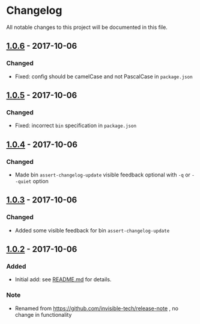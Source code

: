 # Changelog

All notable changes to this project will be documented in this file.



## [1.0.6] - 2017-10-06
### Changed
  - Fixed: config should be camelCase and not PascalCase in `package.json`

## [1.0.5] - 2017-10-06
### Changed
  - Fixed: incorrect `bin` specification in `package.json`

## [1.0.4] - 2017-10-06
### Changed
  - Made bin `assert-changelog-update` visible feedback optional with `-q` or `--quiet` option

## [1.0.3] - 2017-10-06
### Changed
  - Added some visible feedback for bin `assert-changelog-update`

## [1.0.2] - 2017-10-06
### Added
  - Initial add: see [README.md](README.md) for details.

### Note
  - Renamed from https://github.com/invisible-tech/release-note , no change in functionality

[1.0.2]: https://github.com/invisible-tech/changelog-update/releases/tag/v1.0.2
[1.0.3]: https://github.com/invisible-tech/changelog-update/releases/tag/v1.0.3
[1.0.4]: https://github.com/invisible-tech/changelog-update/releases/tag/v1.0.4
[1.0.5]: https://github.com/invisible-tech/changelog-update/releases/tag/v1.0.5
[1.0.6]: https://github.com/invisible-tech/changelog-update/releases/tag/v1.0.6
